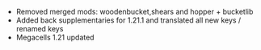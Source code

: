 - Removed merged mods: woodenbucket,shears and hopper + bucketlib
- Added back supplementaries for 1.21.1 and translated all new keys / renamed keys
- Megacells 1.21 updated
